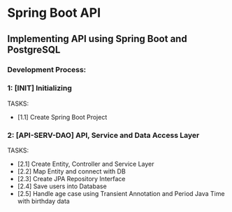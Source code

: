 # Spring Boot API 
## Implementing API using Spring Boot and PostgreSQL

### Development Process:

### 1: [INIT] Initializing
TASKS:
- [1.1] Create Spring Boot Project

### 2: [API-SERV-DAO] API, Service and Data Access Layer
TASKS:
- [2.1] Create Entity, Controller and Service Layer
- [2.2] Map Entity and connect with DB
- [2.3] Create JPA Repository Interface
- [2.4] Save users into Database
- [2.5] Handle age case using Transient Annotation and Period Java Time with birthday data



